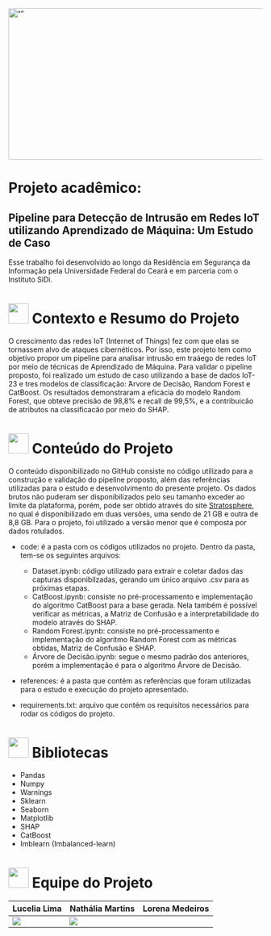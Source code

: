 <img src=https://github.com/Projeto-UFC-SiDi/projeto-ufc-sidi/assets/89808695/cf1762d0-ce2e-4dc0-9b5d-dcc68ab37899 alt= “” width="900" height="300">

# Projeto acadêmico:

## Pipeline para Detecção de Intrusão em Redes IoT utilizando Aprendizado de Máquina: Um Estudo de Caso

Esse trabalho foi desenvolvido ao longo da Residência em Segurança da Informação pela Universidade Federal do Ceará e em parceria com o Instituto SiDi.

<h1> <img height="40" width="40" src= "https://github.com/Projeto-UFC-SiDi/projeto-ufc-sidi/assets/89808695/9a23acf4-a4cf-406a-811c-50cd14d78b1a" />  Contexto e Resumo do Projeto </h1>

O crescimento das redes IoT (Internet of Things) fez com que elas se tornassem alvo de ataques cibernéticos. Por isso, este projeto tem como objetivo propor um pipeline para analisar intrusão em traáego de redes IoT por meio de técnicas de Aprendizado de Máquina. Para validar o pipeline proposto, foi realizado um estudo de caso utilizando a base de dados IoT-23 e tres modelos de classificação:  ́Arvore de Decisão, Random Forest e CatBoost. Os resultados demonstraram a eficácia do modelo Random Forest, que obteve precisão de
98,8% e recall de 99,5%, e a contribuicão de atributos na classificacão por meio do SHAP.


<h1> <img height="40" width="40" src= "https://github.com/Projeto-UFC-SiDi/projeto-ufc-sidi/assets/89808695/2b1ecaa4-bc9f-4b6e-8618-b22665a755aa" /> Conteúdo do Projeto </h1>

O conteúdo disponibilizado no GitHub consiste no código utilizado para a construção e validação do pipeline proposto, além das referências utilizadas para o estudo e desenvolvimento do presente projeto. Os dados brutos não puderam ser disponibilizados pelo seu tamanho exceder ao limite da plataforma, porém, pode ser obtido através do site [Stratosphere](https://www.stratosphereips.org/datasets-iot23), no qual é disponibilizado em duas versões, uma sendo de 21 GB e outra de 8,8 GB. Para o projeto, foi utilizado a versão menor que é composta por dados rotulados.
 
- code: é a pasta com os códigos utilizados no projeto. Dentro da pasta, tem-se os seguintes arquivos:
  -  Dataset.ipynb: código utilizado para extrair e coletar dados das capturas disponibilzadas, gerando um único arquivo .csv para as próximas etapas.
  -  CatBoost.ipynb: consiste no pré-processamento e implementação do algoritmo CatBoost para a base gerada. Nela também é possível verificar as métricas, a Matriz de Confusão e a interpretabilidade do modelo através do SHAP.
  -  Random Forest.ipynb: consiste no pré-processamento e implementação do algoritmo Random Forest com as métricas obtidas, Matriz de Confusão e SHAP.
  -  Árvore de Decisão.ipynb: segue o mesmo padrão dos anteriores, porém a implementação é para o algoritmo Árvore de Decisão.

- references: é a pasta que contém as referências que foram utilizadas para o estudo e execução do projeto apresentado.

- requirements.txt: arquivo que contém os requisitos necessários para rodar os códigos do projeto.

<h1> <img height="40" width="40" src= "https://github.com/Projeto-UFC-SiDi/projeto-ufc-sidi/assets/89808695/6f64d29c-8e45-452e-9721-5e2907da6d4c" /> Bibliotecas </h1>

- Pandas
- Numpy
- Warnings
- Sklearn
- Seaborn
- Matplotlib
- SHAP
- CatBoost
- Imblearn (Imbalanced-learn)

<h1> <img height="40" width="40" src= "https://github.com/Projeto-UFC-SiDi/projeto-ufc-sidi/assets/89808695/e47ad0e4-3537-4b9c-ba8e-431c370028bb" /> Equipe do Projeto </h1>
 
|  **Lucelia Lima**  |   **Nathália Martins**   |  **Lorena Medeiros**  |
| ---------------- | ---------------------- | ------------------- |
| <a href="https://www.linkedin.com/in/lucelialima" target="_blank"><img loading="lazy" src="https://img.shields.io/badge/-LinkedIn-%230077B5?style=for-the-badge&logo=linkedin&logoColor=white" target="_blank"></a>  | <a href="https://www.linkedin.com/in/nathaliamartinss" target="_blank"><img loading="lazy" src="https://img.shields.io/badge/-LinkedIn-%230077B5?style=for-the-badge&logo=linkedin&logoColor=white" target="_blank"></a> |


